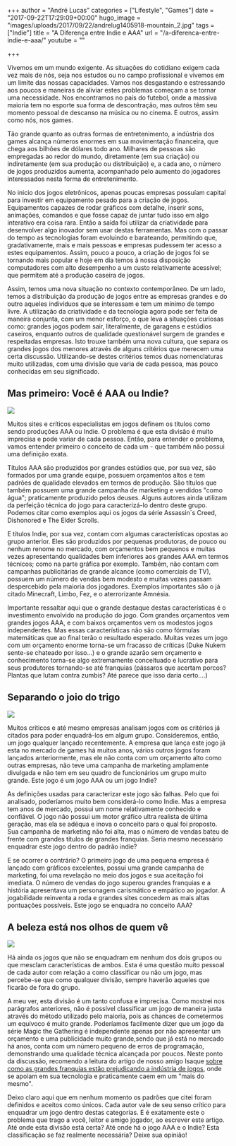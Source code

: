 +++
author = "André Lucas"
categories = ["Lifestyle", "Games"]
date = "2017-09-22T17:29:09+00:00"
hugo_image = "images/uploads/2017/09/22/andrelug1405918-mountain_2.jpg"
tags = ["Indie"]
title = "A Diferença entre Indie e AAA"
url = "/a-diferenca-entre-indie-e-aaa/"
youtube = ""

+++


Vivemos em um mundo exigente. As situações do cotidiano exigem cada vez mais de nós, seja nos estudos ou no campo profissional e vivemos em um limite das nossas capacidades. Vamos nos desgastando e estressando aos poucos e maneiras de aliviar estes problemas começam a se tornar uma necessidade. Nos encontramos no país do futebol, onde a massiva maioria tem no esporte sua forma de descontração, mas outros têm seu momento pessoal de descanso na música ou no cinema. E outros, assim como nós, nos games.

Tão grande quanto as outras formas de entretenimento, a indústria dos games alcança números enormes em sua movimentação financeira, que chega aos bilhões de dólares todo ano. Milhares de pessoas são empregadas ao redor do mundo, diretamente (em sua criação) ou indiretamente (em sua produção ou distribuição) e, a cada ano, o número de jogos produzidos aumenta, acompanhado pelo aumento do jogadores interessados nesta forma de entretenimento.

No inicio dos jogos eletrônicos, apenas poucas empresas possuíam capital para investir em equipamento pesado para a criação de jogos. Equipamentos capazes de rodar gráficos com detalhe, inserir sons, animações, comandos e que fosse capaz de juntar tudo isso em algo interativo era coisa rara. Então a saída foi utilizar da criatividade para desenvolver algo inovador sem usar destas ferramentas. Mas com o passar do tempo  as tecnologias foram evoluindo e barateando, permitindo que, gradativamente, mais e mais pessoas e empresas pudessem ter acesso a estes equipamentos. Assim, pouco a pouco, a criação de jogos foi se tornando mais popular e hoje em dia temos à nossa disposição computadores com alto desempenho a um custo relativamente acessível; que permitem até a produção caseira de jogos.

Assim, temos uma nova situação no contexto contemporâneo. De um lado, temos a distribuição da produção de jogos entre as empresas grandes e do outro aqueles indivíduos que se interessam e tem um mínimo de tempo livre. A utilização da criatividade e da tecnologia agora pode ser feita de maneira conjunta, com um menor esforço, o que leva a situações curiosas como: grandes jogos podem sair, literalmente, de garagens e estúdios caseiros, enquanto outros de qualidade questionável surgem de grandes e respeitadas empresas.  Isto trouxe também uma nova cultura, que separa os grandes jogos dos menores através de alguns critérios que merecem uma certa discussão. Utilizando-se destes critérios temos duas nomenclaturas muito utilizadas, com uma divisão que varia de cada pessoa, mas pouco conhecidas em seu significado.

## Mas primeiro: Você é AAA ou Indie?

<img src="images/uploads/2017/09/22/andrelugbattlefield-44.jpg" class=" forestry--none" style="float: none;">

Muitos sites e críticos especialistas em jogos definem os títulos como sendo produções AAA ou Indie. O problema é que esta divisão é muito imprecisa e pode variar de cada pessoa. Então, para entender o problema, vamos entender primeiro o conceito de cada um - que também não possui uma definição exata.

Títulos AAA são produzidos por grandes estúdios que, por sua vez, são formados por uma grande equipe, possuem orçamentos altos e tem padrões de qualidade elevados em termos de produção. São títulos que também possuem uma grande campanha de marketing e vendidos "como água"; praticamente produzido pelos deuses. Alguns autores ainda utilizam da perfeição técnica do jogo para caracterizá-lo dentro deste grupo. Podemos citar como exemplos aqui os jogos da série Assassin´s Creed, Dishonored e The Elder Scrolls.

E títulos Indie, por sua vez, contam com algumas características opostas ao grupo anterior. Eles são produzidos por pequenas produtoras, de pouco ou nenhum renome no mercado, com orçamentos bem pequenos e muitas vezes apresentando qualidades bem inferiores aos grandes AAA em termos técnicos; como na parte gráfica por exemplo. Também, não contam com campanhas publicitárias de grande alcance (como comerciais de TV), possuem um número de vendas bem modesto e muitas vezes passam despercebido pela maioria dos jogadores. Exemplos importantes são o já citado Minecraft, Limbo, Fez, e o aterrorizante Amnésia.

Importante ressaltar aqui que o grande destaque destas características é o investimento envolvido na produção do jogo. Com grandes orçamentos vem grandes jogos AAA, e com baixos orçamentos vem os modestos jogos independentes. Mas essas características não são como fórmulas matemáticas que ao final terão o resultado esperado. Muitas vezes um jogo com um orçamento enorme torna-se um fracasso de críticas (Duke Nukem sente-se chateado por isso...) e o grande azarão sem orçamento e conhecimento torna-se algo extremamente conceituado e lucrativo para seus produtores tornando-se até franquias (pássaros que acertam porcos? Plantas que lutam contra zumbis? Até parece que isso daria certo....)

## Separando o joio do trigo

<img src="images/uploads/2017/09/22/andrelug80864d98b6c60d0e85bb5ce3b77a4788.jpg" class=" forestry--none" style="float: none;">

Muitos críticos e até mesmo empresas analisam jogos com os critérios já citados para poder enquadrá-los em algum grupo. Consideremos, então, um jogo qualquer lançado recentemente. A empresa que lança este jogo já esta no mercado de games há muitos anos, vários outros jogos foram lançados anteriormente, mas ele não conta com um orçamento alto como outras empresas, não teve uma campanha de marketing amplamente divulgada e não tem em seu quadro de funcionários um grupo muito grande. Este jogo é um jogo AAA ou um jogo Indie?

As definições usadas para caracterizar este jogo são falhas. Pelo que foi analisado, poderíamos muito bem considerá-lo como Indie. Mas a empresa tem anos de mercado, possui um nome relativamente conhecido e confiável. O jogo não possui um motor gráfico ultra realista de última geração, mas ela se adéqua e inova o conceito para o qual foi proposto. Sua campanha de marketing não foi alta, mas o número de vendas bateu de frente com grandes títulos de grandes franquias. Seria mesmo necessário enquadrar este jogo dentro do padrão indie?

E se ocorrer o contrário? O primeiro jogo de uma pequena empresa é lançado com gráficos excelentes, possui uma grande campanha de marketing, foi uma revelação no meio dos jogos e sua aceitação foi imediata. O número de vendas do jogo superou grandes franquias e a história apresentava um personagem carismático e empático ao jogador. A jogabilidade reinventa a roda e grandes sites concedem as mais altas pontuações possíveis. Este jogo se enquadra no conceito AAA?

## A beleza está nos olhos de quem vê

<img src="images/uploads/2017/09/22/andrelugimage_rayman_origins-16796-2066_0003.jpg" class=" forestry--none" style="float: none;">

Há ainda os jogos que não se enquadram em nenhum dos dois grupos ou que mesclam características de ambos. Esta é uma questão muito pessoal de cada autor com relação a como classificar ou não um jogo, mas percebe-se que como qualquer divisão, sempre haverão aqueles que ficarão de fora do grupo.

A meu ver, esta divisão é um tanto confusa e imprecisa. Como mostrei nos parágrafos anteriores, não é possível classificar um jogo de maneira justa através do método utilizado pelo maioria, pois as chances de cometermos um equívoco é muito grande. Poderíamos facilmente dizer que um jogo da série Magic the Gathering é independente apenas por não apresentar um orçamento e uma publicidade muito grande,sendo que já está no mercado há anos, conta com um número pequeno de erros de programação, demonstrando uma qualidade técnica alcançada por poucos. Neste ponto da discussão, recomendo a leitura do artigo de nosso amigo Isaque [sobre como as grandes franquias estão prejudicando a indústria de jogos](http://localhost:8080/artigos/as-franquias-anuais-estao-destruindo-o-mercado-de-games/), onde se apoiam em sua tecnologia e praticamente caem em um "mais do mesmo".

Deixo claro aqui que em nenhum momento os padrões que citei foram definidos e aceitos como únicos. Cada autor vale de seu senso crítico para enquadrar um jogo dentro destas categorias. E é exatamente este o problema que trago a você, leitor e amigo jogador, ao escrever este artigo. Até onde esta divisão está certa? Até onde há o jogo AAA e o Indie? Esta classificação se faz realmente necessária? Deixe sua opinião!

